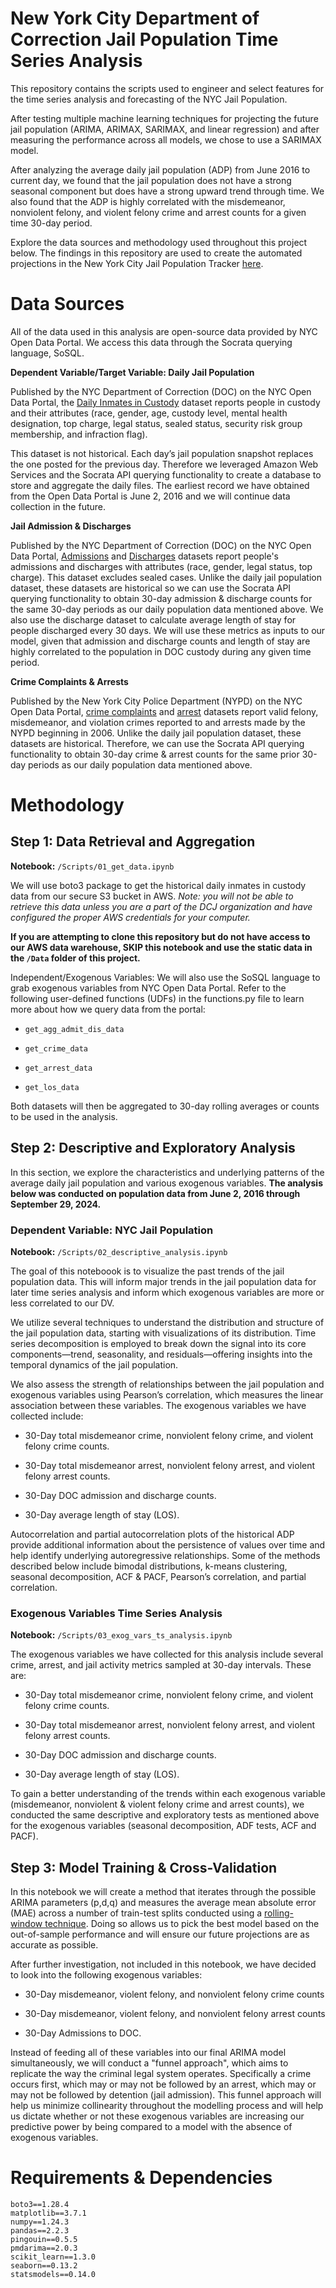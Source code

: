 # New York City Department of Correction Jail Population Time Series Analysis

This repository contains the scripts used to engineer and select features for the time series analysis and forecasting of the NYC Jail Population.

After testing multiple machine learning techniques for projecting the future jail population (ARIMA, ARIMAX, SARIMAX, and linear regression) and after measuring the performance across all models, we chose to use a SARIMAX model. 

After analyzing the average daily jail population (ADP) from June 2016 to current day, we found that the jail population does not have a strong seasonal component but does have a strong upward trend through time. We also found that the ADP is highly correlated with the misdemeanor, nonviolent felony, and violent felony crime and arrest counts for a given time 30-day period. 

Explore the data sources and methodology used throughout this project below. The findings in this repository are used to create the automated projections in the New York City Jail Population Tracker [here](https://nyc-jail-population-tracker.datacollaborativeforjustice.org/).


# Data Sources

All of the data used in this analysis are open-source data provided by NYC Open Data Portal. We access this data through the Socrata querying language, SoSQL. 

**Dependent Variable/Target Variable: Daily Jail Population**

Published by the NYC Department of Correction (DOC) on the NYC Open Data Portal,
the [Daily Inmates in Custody](https://data.cityofnewyork.us/Public-Safety/Daily-Inmates-In-Custody/7479-ugqb/about_data) dataset reports people in custody and their attributes (race, gender, age, custody level, mental health designation, top charge, legal status, sealed status, security risk group membership, and infraction flag).

This dataset is not historical. Each day’s jail population snapshot replaces the one posted for the previous day. Therefore we leveraged Amazon Web Services and the Socrata API querying
functionality to create a database to store and aggregate the daily files. The earliest record we have obtained from the Open Data Portal is June 2, 2016 and we will continue data collection in the future.

**Jail Admission & Discharges**

Published by the NYC Department of Correction (DOC) on the NYC Open Data Portal, [Admissions](https://data.cityofnewyork.us/Public-Safety/Inmate-Admissions/6teu-xtgp/about_data) and [Discharges](https://data.cityofnewyork.us/Public-Safety/Inmate-Discharges/94ri-3ium/about_data) datasets report people's admissions and discharges with attributes (race, gender, legal status, top charge). This dataset excludes sealed cases. Unlike the daily jail population dataset, these datasets are historical so we can use the Socrata API querying functionality to obtain 30-day admission & discharge counts for the same 30-day periods as our daily population data mentioned above. We also use the discharge dataset to calculate average length of stay for people discharged every 30 days. We will use these metrics as inputs to our model, given that admission and discharge counts and length of stay are highly correlated to the population in DOC custody during any given time period.

**Crime Complaints & Arrests**

Published by the New York City Police Department (NYPD) on the NYC Open Data Portal, [crime complaints](https://data.cityofnewyork.us/Public-Safety/NYPD-Complaint-Data-Historic/qgea-i56i/about_data) and [arrest](https://data.cityofnewyork.us/Public-Safety/NYPD-Arrests-Data-Historic-/8h9b-rp9u/about_data) datasets
report valid felony, misdemeanor, and violation crimes reported to and arrests made by the NYPD beginning in 2006.
Unlike the daily jail population dataset, these datasets are historical. Therefore, we can use the Socrata API querying
functionality to obtain 30-day crime & arrest counts for the same prior 30-day periods as our daily population data mentioned above.


# Methodology

## Step 1: Data Retrieval and Aggregation

**Notebook:** `/Scripts/01_get_data.ipynb`

We will use boto3 package to get the historical daily inmates in custody data from our secure S3 bucket in AWS. *Note: you will not be able to retrieve this data unless you are a part of the DCJ organization and have configured the proper AWS credentials for your computer.*

**If you are attempting to clone this repository but do not have access to our AWS data warehouse, SKIP this notebook and use the static data in the `/Data` folder of this project.**

Independent/Exogenous Variables: We will also use the SoSQL language to grab exogenous variables from NYC Open Data Portal. Refer to the following user-defined functions (UDFs) in the functions.py file to learn more about how we query data from the portal:

* `get_agg_admit_dis_data`

* `get_crime_data`

* `get_arrest_data`

* `get_los_data`

Both datasets will then be aggregated to 30-day rolling averages or counts to be used in the analysis.

## Step 2: Descriptive and Exploratory Analysis

In this section, we explore the characteristics and underlying patterns of the average daily jail population and various exogenous variables. **The analysis below was conducted on population data from June 2, 2016 through September 29, 2024.**

### Dependent Variable: NYC Jail Population

**Notebook:** `/Scripts/02_descriptive_analysis.ipynb`

The goal of this noteboook is to visualize the past trends of the jail population data. This will inform major trends in the jail population data for later time series analysis and inform which exogenous variables are more or less correlated to our DV.

We utilize several techniques to understand the distribution and structure of the jail population data, starting with visualizations of its distribution. Time series decomposition is employed to break down the signal into its core components—trend, seasonality, and residuals—offering insights into the temporal dynamics of the jail population.

We also assess the strength of relationships between the jail population and exogenous variables using Pearson’s correlation, which measures the linear association between these variables. The exogenous variables we have collected include:

* 30-Day total misdemeanor crime, nonviolent felony crime, and violent felony crime counts.

* 30-Day total misdemeanor arrest, nonviolent felony arrest, and violent felony arrest counts.

* 30-Day DOC admission and discharge counts.

* 30-Day average length of stay (LOS).

Autocorrelation and partial autocorrelation plots of the historical ADP provide additional information about the persistence of values over time and help identify underlying autoregressive relationships. Some of the methods described below include bimodal distributions, k-means clustering, seasonal decomposition, ACF & PACF, Pearson’s correlation, and partial correlation.

### Exogenous Variables Time Series Analysis

**Notebook:** `/Scripts/03_exog_vars_ts_analysis.ipynb`

The exogenous variables we have collected for this analysis include several crime, arrest, and jail activity metrics sampled at 30-day intervals. These are:

* 30-Day total misdemeanor crime, nonviolent felony crime, and violent felony crime counts.

* 30-Day total misdemeanor arrest, nonviolent felony arrest, and violent felony arrest counts.

* 30-Day DOC admission and discharge counts.

* 30-Day average length of stay (LOS).

To gain a better understanding of the trends within each exogenous variable (misdemeanor, nonviolent & violent felony crime and arrest counts), we conducted the same descriptive and exploratory tests as mentioned above for the exogenous variables (seasonal decomposition, ADF tests, ACF and PACF).

## Step 3: Model Training & Cross-Validation

In this notebook we will create a method that iterates through the possible ARIMA parameters (p,d,q) and measures the average mean absolute error (MAE) across a number of train-test splits conducted using a [rolling-window technique](https://medium.com/@soumyachess1496/cross-validation-in-time-series-566ae4981ce4). Doing so allows us to pick the best model based on the out-of-sample performance and will ensure our future projections are as accurate as possible. 

After further investigation, not included in this notebook, we have decided to look into the following exogenous variables:

* 30-Day misdemeanor, violent felony, and nonviolent felony crime counts

* 30-Day misdemeanor, violent felony, and nonviolent felony arrest counts

* 30-Day Admissions to DOC.

Instead of feeding all of these variables into our final ARIMA model simultaneously, we will conduct a "funnel approach", which aims to replicate the way the criminal legal system operates. Specifically a crime occurs first, which may or may not be followed by an arrest, which may or may not be followed by detention (jail admission). This funnel approach will help us minimize collinearity throughout the modelling process and will help us dictate whether or not these exogenous variables are increasing our predictive power by being compared to a model with the absence of exogenous variables.

# Requirements & Dependencies

```
boto3==1.28.4
matplotlib==3.7.1
numpy==1.24.3
pandas==2.2.3
pingouin==0.5.5
pmdarima==2.0.3
scikit_learn==1.3.0
seaborn==0.13.2
statsmodels==0.14.0
```
